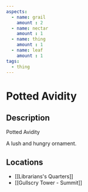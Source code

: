 ```yaml
---
aspects: 
  - name: grail
    amount : 2
  - name: nectar
    amount : 1
  - name: thing
    amount : 1
  - name: leaf
    amount : 1
tags:
  - thing
---
```


# Potted Avidity

## Description
Potted Avidity

A lush and hungry ornament.
## Locations
- [[Librarians's Quarters]]
- [[Gullscry Tower - Summit]]